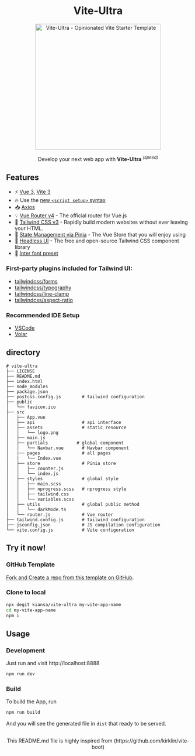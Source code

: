 <div align='center'>
<h1>Vite-Ultra </h1>
<img src='https://images.unsplash.com/photo-1495976797530-f33e6580e44b?ixlib=rb-4.0.3&ixid=MnwxMjA3fDB8MHxwaG90by1wYWdlfHx8fGVufDB8fHx8&auto=format&fit=crop&w=1412&q=80' alt='Vite-Ultra - Opinionated Vite Starter Template' width='344'/>
</div>

<p align='center'>
Develop your next web app with <b>Vite-Ultra </b><sup><em>(speed)</em></sup><br>
</p>

## Features

- ⚡ [Vue 3](https://github.com/vuejs/vue-next), [Vite 3](https://github.com/vitejs/vite)
- 🔥 Use the [new `<script setup>` syntax](https://github.com/vuejs/rfcs/pull/227)
- 📥 [Axios](https://axios-http.com/docs/intro)
- 💡 [Vue Router v4](https://router.vuejs.org/) - The official router for Vue.js
- 🎨 [Tailwind CSS v3](https://tailwindcss.com/docs/configuration) - Rapidly build modern websites without ever leaving your HTML.
- 🍍 [State Management via Pinia](https://pinia.esm.dev/) - The Vue Store that you will enjoy using
- 🌼 [Headless UI](https://headlessui.com/) - The free and open-source Tailwind CSS component library
- 📜 [Inter font preset]()

### First-party plugins included for Tailwind UI:

- [tailwindcss/forms](https://github.com/tailwindlabs/tailwindcss-forms)
- [tailwindcss/typography](https://tailwindcss.com/docs/typography-plugin)
- [tailwindcss/line-clamp](https://github.com/tailwindlabs/tailwindcss-line-clamp)
- [tailwindcss/aspect-ratio](https://github.com/tailwindlabs/tailwindcss-aspect-ratio)

### Recommended IDE Setup

- [VSCode](https://code.visualstudio.com/)
- [Volar](https://marketplace.visualstudio.com/items?itemName=johnsoncodehk.volar)

## directory

```
# vite-ultra
├── LICENSE
├── README.md
├── index.html
├── node_modules
├── package.json
├── postcss.config.js        # tailwind configuration
├── public
│   └── favicon.ico
├── src
│   ├── App.vue
│   ├── api                  # api interface
│   ├── assets               # static resource
│   │   └── logo.png
│   ├── main.js
│   ├── partials           # global component
│   │   └── Navbar.vue       # Navbar component
│   |── pages                # all pages
│   |   └── Index.vue
│   ├── store                # Pinia store
│   │   ├── counter.js
│   │   └── index.js
│   ├── styles               # global style
│   │   ├── main.scss
│   │   ├── nprogress.scss   # nprogress style
│   │   ├── tailwind.css
│   │   └── variables.scss
│   ├── utils                # global public method
│   │   └── darkMode.ts
│   └── router.js            # Vue router
├── tailwind.config.js       # tailwind configuration
├── jsconfig.json            # JS compilation configuration
└── vite.config.js           # Vite configuration

```

## Try it now!

### GitHub Template

[Fork and Create a repo from this template on GitHub](https://github.com/kiansa/vite-ultra/generate).

### Clone to local

```bash
npx degit kiansa/vite-ultra my-vite-app-name
cd my-vite-app-name
npm i
```

## Usage

### Development

Just run and visit http://localhost:8888

```bash
npm run dev
```

### Build

To build the App, run

```bash
npm run build
```

And you will see the generated file in `dist` that ready to be served.

##

<p align='center'>
This README.md file is highly inspired from (https://github.com/kirklin/vite-boot)
</p>
